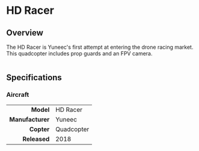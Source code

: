 # HD Racer

## Overview

The HD Racer is Yuneec's first attempt at entering the drone racing market.  This quadcopter includes prop guards and an FPV camera.

<figure><img src="../../.gitbook/assets/image (102).png" alt=""><figcaption></figcaption></figure>

## Specifications

### Aircraft

|                  |            |
| ---------------: | ---------- |
|        **Model** | HD Racer   |
| **Manufacturer** | Yuneec     |
|       **Copter** | Quadcopter |
|     **Released** | 2018       |
